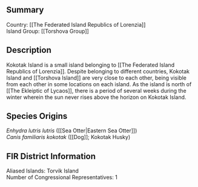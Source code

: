 ## Summary

Country: [[The Federated Island Republics of Lorenzia]]  
Island Group: [[Torshova Group]]  
## Description

Kokotak Island is a small island belonging to [[The Federated Island Republics of Lorenzia]]. Despite belonging to different countries, Kokotak Island and [[Torshova Island]] are very close to each other, being visible from each other in some locations on each island. As the island is north of [[The Ekleiptic of Lycaos]], there is a period of several weeks during the winter wherein the sun never rises above the horizon on Kokotak Island.
## Species Origins

_Enhydra lutris lutris_ ([[Sea Otter|Eastern Sea Otter]])  
_Canis familiaris kokotak_ ([[Dog]]; Kokotak Husky)  
## FIR District Information

Aliased Islands: Torvik Island  
Number of Congressional Representatives: 1  
